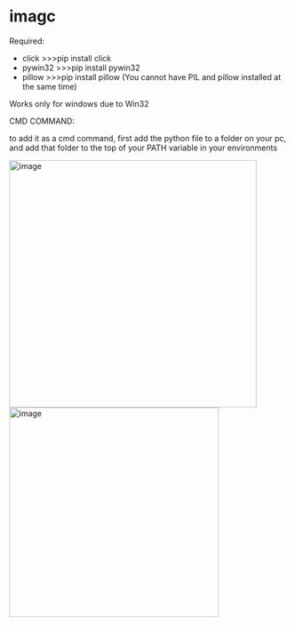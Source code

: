 # imagc

Required:
- click >>>pip install click
- pywin32 >>>pip install pywin32
- pillow >>>pip install pillow (You cannot have PIL and pillow installed at the same time)

Works only for windows due to Win32

CMD COMMAND:

to add it as a cmd command, first add the python file to a folder on your pc, and add that folder to the top of your PATH variable in your environments

<img width="445" alt="image" src="https://user-images.githubusercontent.com/86983004/164181073-740ef57b-6ae6-4c7d-8e4a-5d0fde58102d.png">

<img width="377" alt="image" src="https://user-images.githubusercontent.com/86983004/164181236-fba21d78-0d76-4712-a28b-d8b5bdcc8b90.png">
